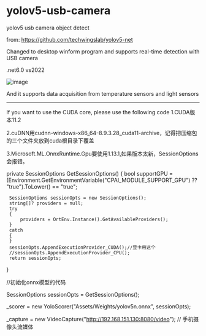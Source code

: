 # yolov5-usb-camera
yolov5 usb camera object detect

from:
https://github.com/techwingslab/yolov5-net

Changed to desktop winform program and supports real-time detection with USB camera


.net6.0  vs2022

![image](https://github.com/cagy520/yolov5-usb-camera/assets/9970419/17a90b9e-305f-4b07-a277-47e2cb24f845)



And it supports data acquisition from temperature sensors and light sensors

------------------------------------------------------------------------------------------------------

If you want to use the CUDA core, please use the following code
1.CUDA版本11.2

2.cuDNN用cudnn-windows-x86_64-8.9.3.28_cuda11-archive，记得把压缩包的三个文件夹放到cuda根目录下覆盖

3.Microsoft.ML.OnnxRuntime.Gpu要使用1.13.1,如果版本太新，SessionOptions会报错。

private SessionOptions GetSessionOptions()
 {
     bool supportGPU = (Environment.GetEnvironmentVariable("CPAI_MODULE_SUPPORT_GPU") ?? "true").ToLower() == "true";
 
     SessionOptions sessionOpts = new SessionOptions();
     string[]? providers = null;
     try
     {
         providers = OrtEnv.Instance().GetAvailableProviders();
     }
     catch
     {
     }
     sessionOpts.AppendExecutionProvider_CUDA();//显卡用这个
     //sessionOpts.AppendExecutionProvider_CPU();
     return sessionOpts;
 }
 
 
//初始化onnx模型的代码
 
 SessionOptions sessionOpts = GetSessionOptions();
 
 _scorer = new YoloScorer<YoloCocoP5Model>("Assets/Weights/yolov5n.onnx", sessionOpts);
 
 _capture = new VideoCapture("http://192.168.151.130:8080/video"); // 手机摄像头流媒体

